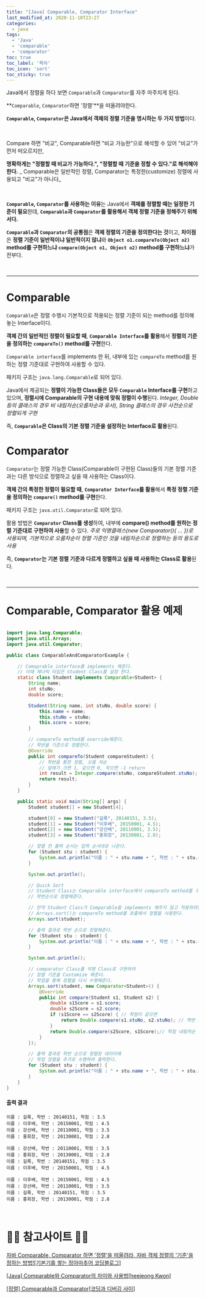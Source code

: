 ```yaml
---
title: "[Java] Comparable, Comparator Interface"
last_modified_at: 2020-11-10T23:27
categories: 
  - java
tags: 
  - 'Java' 
  - 'comparable' 
  - 'comparator'
toc: true
toc_label: '목차'
toc_icon: 'sort'
toc_sticky: true
---
```


Java에서 정렬을 하다 보면 `Comparable`과 `Comparator`를 자주 마주치게 된다.


**`Comparable`, `Comparator`하면 '정렬'**을 떠올려야한다.



**`Comparable`, `Comparator`은 Java에서 객체의 정렬 기준을 명시하는 두 가지 방법**이다.


<br>

Compare 하면 "비교", Comparable하면 "비교 가능한"으로 해석할 수 있어 "비교"가 먼저 떠오르지만,

**명확하게는 "정렬할 때 비교가 가능하다.", "정렬할 때 기준을 정할 수 있다."로 해석해야 한다.**
_ Comparable은 일반적인 정렬, Comparator는 특정한(customize) 정렬에 사용되고 "비교"가 아니다_

<br>


**`Comparable`, `Comparator`를 사용하는 이유**는 Java에서 **객체를 정렬할 때는 일정한 기준이 필요**한데, **`Comparable`과 `Comparator`를 활용해서 객체 정렬 기준을 정해주기 위해서다.**


**`Comparable`과 `Comparator`의 공통점**은 **객체 정렬의 기준을 정의한다는 것**이고,
**차이점**은 **정렬 기준이 일반적이냐 일반적이지 않냐**와 **`Object o1.compareTo(Object o2)` method를 구현하느냐 `compare(Object o1, Object o2)` method를 구현하느냐**가 전부다.

<br>

---
# Comparable

`Comparable`은 정렬 수행시 기본적으로 적용되는 정렬 기준이 되는 method를 정의해 놓는 Interface이다.

**객체 간의 일반적인 정렬이 필요할 때**, **`Comparable Interface`를 활용**해서 **정렬의 기준을 정의하는 `compareTo()` method를 구현**한다.

`Comparable interface`를 implements 한 뒤, 내부에 있는 `compareTo` method를 원하는 정렬 기준대로 구현하여 사용할 수 있다.


패키지 구조는 `java.lang.Comparable`로 되어 있다.

Java에서 제공되는 **정렬이 가능한 Class들은 모두 `Comparable` Interface를 구현**하고 있으며, **정렬시에 Comparable의 구현 내용에 맞춰 정렬이 수행**된다.
_Integer, Double 등의 클래스의 경우 비 내림차순(오름차순과 유사), String 클래스의 경우 사전순으로 정렬되게 구현_

즉, **`Comparable`은 Class의 기본 정렬 기준을 설정하는 Interface로 활용**된다.



# Comparator


`Comparator`는 정렬 가능한 Class(Comparable이 구현된 Class)들의 기본 정렬 기준과는 다른 방식으로 정렬하고 싶을 때 사용하는 Class이다.

**객체 간의 특정한 정렬이 필요할 때**, **`Comparator Interface`를 활용**해서 **특정 정렬 기준을 정의하는 `compare()` method를 구현**한다.

패키지 구조는 `java.util.Comparator`로 되어 있다.


활용 방법은 **`Comparator` Class를 생성**하여, 내부에 **compare() method를 원하는 정렬 기준대로 구현하여 사용**할 수 있다.
_주로 익명클래스(new Comparator(){ ... })로 사용되며, 기본적으로 오름차순이 정렬 기준인 것을 내림차순으로 정렬하는 등의 용도로 사용_


즉, **`Comparator`는 기본 정렬 기준과 다르게 정렬하고 싶을 때 사용하는 Class로 활용**된다.



<br>

---






# Comparable, Comparator 활용 예제


```java

import java.lang.Comparable;
import java.util.Arrays;
import java.util.Comparator;

public class ComparableAndComparatorExample {

    // Comaprable interface를 implements 해준다.
    // 이때 제너릭 타입은 Student Class를 설정 한다.
    static class Student implements Comparable<Student> {
        String name;
        int stuNo;
        double score;

        Student(String name, int stuNo, double score) {
            this.name = name;
            this.stuNo = stuNo;
            this.score = score;
        }

        // compareTo method를 override해준다.
        // 학번을 기준으로 정렬한다.
        @Override
        public int compareTo(Student compareStudent) {
            // 학번을 통한 정렬, 오름 차순
            // 앞에가 크면 1, 같으면 0, 작으면 -1 return
            int result = Integer.compare(stuNo, compareStudent.stuNo);
            return result;
        }
    }

    public static void main(String[] args) {
        Student student[] = new Student[4];

        student[0] = new Student("길록", 20140151, 3.5);
        student[1] = new Student("이후배", 20150001, 4.5);
        student[2] = new Student("강선배", 20110001, 3.5);
        student[3] = new Student("홍회장", 20130001, 2.8);

        // 정렬 전 출력 순서는 입력 순서대로 나온다.
        for (Student stu : student) {
            System.out.println("이름 : " + stu.name + ", 학번 : " + stu.stuNo + ", 학점 : " + stu.score);
        }

        System.out.println();

        // Quick Sort
        // Student Class는 Comparable interface에서 compareTo method를 구현해주어
        // 학번순으로 정렬해준다.

        // 만약 Student Class가 Comparable을 implements 해주지 않고 적용하려면 complie error가 발생한다.
        // Arrays.sort()는 compareTo method를 호출해서 정렬을 사용한다.
        Arrays.sort(student);

        // 출력 결과로 학번 순으로 정렬해준다.
        for (Student stu : student) {
            System.out.println("이름 : " + stu.name + ", 학번 : " + stu.stuNo + ", 학점 : " + stu.score);
        }

        System.out.println();

        // comparator Class를 익명 Class로 구현하여
        // 정렬 기준을 Customize 해준다.
        // 학점을 통해 정렬을 다시 수행해준다.
        Arrays.sort(student, new Comparator<Student>() {
            @Override
            public int compare(Student s1, Student s2) {
                double s1Score = s1.score;
                double s2Score = s2.score;
                if (s1Score == s2Score) { // 학점이 같으면
                    return Double.compare(s1.stuNo, s2.stuNo); // 학번 오름차순
                }
                return Double.compare(s2Score, s1Score);// 학점 내림차순
            }
        });

        // 출력 결과로 학번 순으로 정렬된 데이터에
        // 학점 정렬을 추가로 수행하여 출력한다.
        for (Student stu : student) {
            System.out.println("이름 : " + stu.name + ", 학번 : " + stu.stuNo + ", 학점 : " + stu.score);
        }
    }
}
```

#### 출력 결과

```
이름 : 길록, 학번 : 20140151, 학점 : 3.5
이름 : 이후배, 학번 : 20150001, 학점 : 4.5
이름 : 강선배, 학번 : 20110001, 학점 : 3.5
이름 : 홍회장, 학번 : 20130001, 학점 : 2.8

이름 : 강선배, 학번 : 20110001, 학점 : 3.5
이름 : 홍회장, 학번 : 20130001, 학점 : 2.8
이름 : 길록, 학번 : 20140151, 학점 : 3.5
이름 : 이후배, 학번 : 20150001, 학점 : 4.5

이름 : 이후배, 학번 : 20150001, 학점 : 4.5
이름 : 강선배, 학번 : 20110001, 학점 : 3.5
이름 : 길록, 학번 : 20140151, 학점 : 3.5
이름 : 홍회장, 학번 : 20130001, 학점 : 2.8
```







<br>

# 🙆‍♂️ 참고사이트 🙇‍♂️

[자바 Comparable, Comparator 하면 '정렬'을 떠올려라, 자바 객체 정렬의 '기준'을 정하는 방법![기본기를 쌓는 정아마추어 코딩블로그]](https://jeong-pro.tistory.com/173)

[[Java] Comparable와 Comparator의 차이와 사용법[heejeong Kwon]](https://gmlwjd9405.github.io/2018/09/06/java-comparable-and-comparator.html)

[[정렬] Comparable과 Comparator[코딩과 디버깅 사이]](https://m.blog.naver.com/occidere/220918234464)

[]()

[]()

[]()


